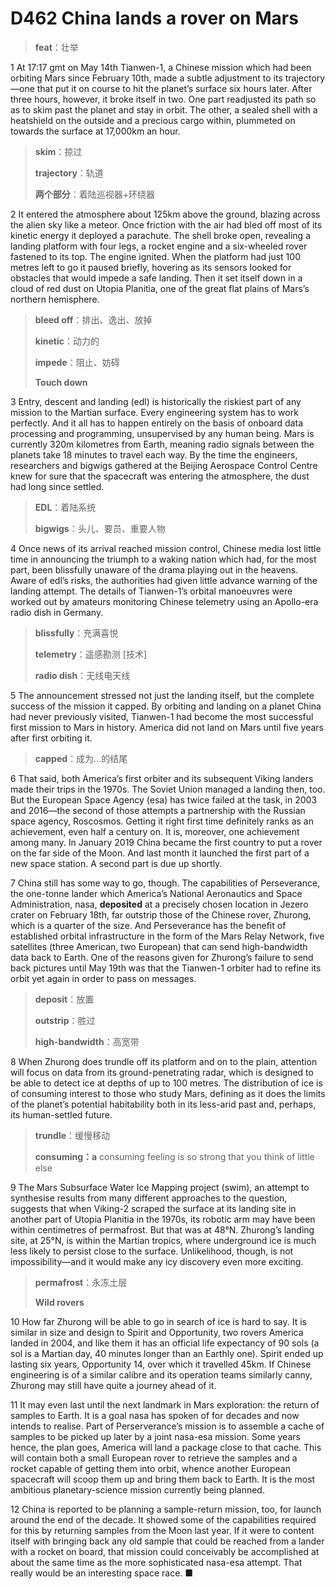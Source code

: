 # D462 China lands a rover on Mars
> **feat**：壮举
 > 

1 At 17:17 gmt on May 14th Tianwen-1, a Chinese mission which had been orbiting Mars since February 10th, made a subtle adjustment to its trajectory—one that put it on course to hit the planet’s surface six hours later. After three hours, however, it broke itself in two. One part readjusted its path so as to skim past the planet and stay in orbit. The other, a sealed shell with a heatshield on the outside and a precious cargo within, plummeted on towards the surface at 17,000km an hour.

> **skim**：掠过
>
> **trajectory**：轨道
>
> **两个部分**：着陆巡视器+环绕器
>

2 It entered the atmosphere about 125km above the ground, blazing across the alien sky like a meteor. Once friction with the air had bled off most of its kinetic energy it deployed a parachute. The shell broke open, revealing a landing platform with four legs, a rocket engine and a six-wheeled rover fastened to its top. The engine ignited. When the platform had just 100 metres left to go it paused briefly, hovering as its sensors looked for obstacles that would impede a safe landing. Then it set itself down in a cloud of red dust on Utopia Planitia, one of the great flat plains of Mars’s northern hemisphere.

> **bleed off**：排出、逸出、放掉
>
> **kinetic**：动力的
>
> **impede**：阻止、妨碍
>
> **Touch down**
>

3 Entry, descent and landing (edl) is historically the riskiest part of any mission to the Martian surface. Every engineering system has to work perfectly. And it all has to happen entirely on the basis of onboard data processing and programming, unsupervised by any human being. Mars is currently 320m kilometres from Earth, meaning radio signals between the planets take 18 minutes to travel each way. By the time the engineers, researchers and bigwigs gathered at the Beijing Aerospace Control Centre knew for sure that the spacecraft was entering the atmosphere, the dust had long since settled.

> **EDL**：着陆系统
>
> **bigwigs**：头儿、要员、重要人物
>

4 Once news of its arrival reached mission control, Chinese media lost little time in announcing the triumph to a waking nation which had, for the most part, been blissfully unaware of the drama playing out in the heavens. Aware of edl’s risks, the authorities had given little advance warning of the landing attempt. The details of Tianwen-1’s orbital manoeuvres were worked out by amateurs monitoring Chinese telemetry using an Apollo-era radio dish in Germany.

> **blissfully**：充满喜悦
>
> **telemetry**：遥感勘测 [技术]
>
> **radio dish**：无线电天线
>

5 The announcement stressed not just the landing itself, but the complete success of the mission it capped. By orbiting and landing on a planet China had never previously visited, Tianwen-1 had become the most successful first mission to Mars in history. America did not land on Mars until five years after first orbiting it.

> **capped**：成为…的结尾
>

6 That said, both America’s first orbiter and its subsequent Viking landers made their trips in the 1970s. The Soviet Union managed a landing then, too. But the European Space Agency (esa) has twice failed at the task, in 2003 and 2016—the second of those attempts a partnership with the Russian space agency, Roscosmos. Getting it right first time definitely ranks as an achievement, even half a century on. It is, moreover, one achievement among many. In January 2019 China became the first country to put a rover on the far side of the Moon. And last month it launched the first part of a new space station. A second part is due up shortly.

7 China still has some way to go, though. The capabilities of Perseverance, the one-tonne lander which America’s National Aeronautics and Space Administration, nasa, **deposited** at a precisely chosen location in Jezero crater on February 18th, far outstrip those of the Chinese rover, Zhurong, which is a quarter of the size. And Perseverance has the benefit of established orbital infrastructure in the form of the Mars Relay Network, five satellites (three American, two European) that can send high-bandwidth data back to Earth. One of the reasons given for Zhurong’s failure to send back pictures until May 19th was that the Tianwen-1 orbiter had to refine its orbit yet again in order to pass on messages.

> **deposit**：放置
>
> **outstrip**：胜过
>
> **high-bandwidth**：高宽带
>

8 When Zhurong does trundle off its platform and on to the plain, attention will focus on data from its ground-penetrating radar, which is designed to be able to detect ice at depths of up to 100 metres. The distribution of ice is of consuming interest to those who study Mars, defining as it does the limits of the planet’s potential habitability both in its less-arid past and, perhaps, its human-settled future.

> **trundle**：缓慢移动
>
> **consuming：a** consuming feeling is so strong that you think of little else
>

9 The Mars Subsurface Water Ice Mapping project (swim), an attempt to synthesise results from many different approaches to the question, suggests that when Viking-2 scraped the surface at its landing site in another part of Utopia Planitia in the 1970s, its robotic arm may have been within centimetres of permafrost. But that was at 48°N. Zhurong’s landing site, at 25°N, is within the Martian tropics, where underground ice is much less likely to persist close to the surface. Unlikelihood, though, is not impossibility—and it would make any icy discovery even more exciting.

> **permafrost**：永冻土层
>
> **Wild rovers**
>

10 How far Zhurong will be able to go in search of ice is hard to say. It is similar in size and design to Spirit and Opportunity, two rovers America landed in 2004, and like them it has an official life expectancy of 90 sols (a sol is a Martian day, 40 minutes longer than an Earthly one). Spirit ended up lasting six years, Opportunity 14, over which it travelled 45km. If Chinese engineering is of a similar calibre and its operation teams similarly canny, Zhurong may still have quite a journey ahead of it.

11 It may even last until the next landmark in Mars exploration: the return of samples to Earth. It is a goal nasa has spoken of for decades and now intends to realise. Part of Perserverance’s mission is to assemble a cache of samples to be picked up later by a joint nasa-esa mission. Some years hence, the plan goes, America will land a package close to that cache. This will contain both a small European rover to retrieve the samples and a rocket capable of getting them into orbit, whence another European spacecraft will scoop them up and bring them back to Earth. It is the most ambitious planetary-science mission currently being planned.

12 China is reported to be planning a sample-return mission, too, for launch around the end of the decade. It showed some of the capabilities required for this by returning samples from the Moon last year. If it were to content itself with bringing back any old sample that could be reached from a lander with a rocket on board, that mission could conceivably be accomplished at about the same time as the more sophisticated nasa-esa attempt. That really would be an interesting space race. ■

